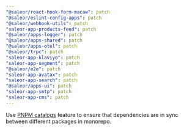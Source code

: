 ```yaml
---
"@saleor/react-hook-form-macaw": patch
"@saleor/eslint-config-apps": patch
"@saleor/webhook-utils": patch
"saleor-app-products-feed": patch
"@saleor/apps-logger": patch
"@saleor/apps-shared": patch
"@saleor/apps-otel": patch
"@saleor/trpc": patch
"saleor-app-klaviyo": patch
"saleor-app-segment": patch
"@saleor/e2e": patch
"saleor-app-avatax": patch
"saleor-app-search": patch
"@saleor/apps-ui": patch
"saleor-app-smtp": patch
"saleor-app-cms": patch
---
```


Use [PNPM catalogs](https://pnpm.io/catalogs) feature to ensure that dependencies are in sync between different packages in monorepo.
